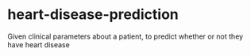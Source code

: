 # heart-disease-prediction

Given clinical parameters about a patient, to predict whether or not they have heart disease

